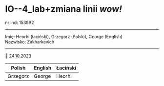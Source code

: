 # IO--4_lab+zmiana linii *wow!*

nr ind: 153992
____
Imię: Heorhi (łaciński), Grzegorz (Polski), George (English)  
Nazwisko: Zakharkevich
____
:black_square_button: 24.10.2023

Polish | English | Łaciński
--- | --- | ---
Grzegorz | George | Heorhi
